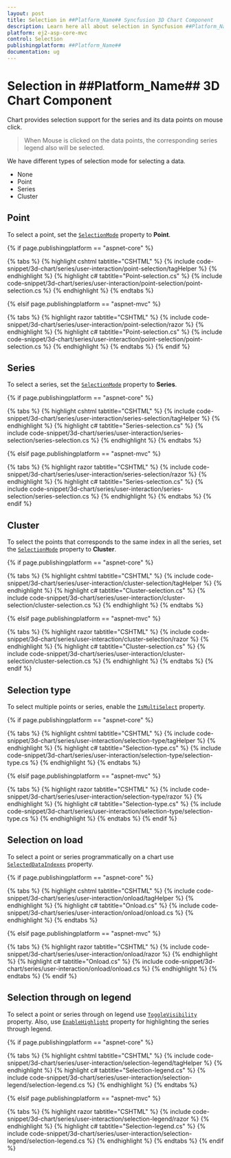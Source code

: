 ```yaml
---
layout: post
title: Selection in ##Platform_Name## Syncfusion 3D Chart Component
description: Learn here all about selection in Syncfusion ##Platform_Name## 3D Chart component of Syncfusion Essential JS 2 and more.
platform: ej2-asp-core-mvc
control: Selection
publishingplatform: ##Platform_Name##
documentation: ug
---
```


# Selection in ##Platform_Name## 3D Chart Component

Chart provides selection support for the series and its data points on mouse click.

>When Mouse is clicked on the data points, the corresponding series legend also will be selected.

We have different types of selection mode for selecting a data.

* None
* Point
* Series
* Cluster

## Point

To select a point, set the [`SelectionMode`](https://help.syncfusion.com/cr/aspnetmvc-js2/Syncfusion.EJ2.Charts.Chart3D.html#Syncfusion_EJ2_Charts_Chart3D_SelectionMode) property to **Point**.

{% if page.publishingplatform == "aspnet-core" %}

{% tabs %}
{% highlight cshtml tabtitle="CSHTML" %}
{% include code-snippet/3d-chart/series/user-interaction/point-selection/tagHelper %}
{% endhighlight %}
{% highlight c# tabtitle="Point-selection.cs" %}
{% include code-snippet/3d-chart/series/user-interaction/point-selection/point-selection.cs %}
{% endhighlight %}
{% endtabs %}

{% elsif page.publishingplatform == "aspnet-mvc" %}

{% tabs %}
{% highlight razor tabtitle="CSHTML" %}
{% include code-snippet/3d-chart/series/user-interaction/point-selection/razor %}
{% endhighlight %}
{% highlight c# tabtitle="Point-selection.cs" %}
{% include code-snippet/3d-chart/series/user-interaction/point-selection/point-selection.cs %}
{% endhighlight %}
{% endtabs %}
{% endif %}



## Series

To select a series, set the [`SelectionMode`](https://help.syncfusion.com/cr/aspnetmvc-js2/Syncfusion.EJ2.Charts.Chart3D.html#Syncfusion_EJ2_Charts_Chart3D_SelectionMode) property to **Series**.

{% if page.publishingplatform == "aspnet-core" %}

{% tabs %}
{% highlight cshtml tabtitle="CSHTML" %}
{% include code-snippet/3d-chart/series/user-interaction/series-selection/tagHelper %}
{% endhighlight %}
{% highlight c# tabtitle="Series-selection.cs" %}
{% include code-snippet/3d-chart/series/user-interaction/series-selection/series-selection.cs %}
{% endhighlight %}
{% endtabs %}

{% elsif page.publishingplatform == "aspnet-mvc" %}

{% tabs %}
{% highlight razor tabtitle="CSHTML" %}
{% include code-snippet/3d-chart/series/user-interaction/series-selection/razor %}
{% endhighlight %}
{% highlight c# tabtitle="Series-selection.cs" %}
{% include code-snippet/3d-chart/series/user-interaction/series-selection/series-selection.cs %}
{% endhighlight %}
{% endtabs %}
{% endif %}



## Cluster

To select the points that corresponds to the same index in all the series, set the [`SelectionMode`](https://help.syncfusion.com/cr/aspnetmvc-js2/Syncfusion.EJ2.Charts.Chart3D.html#Syncfusion_EJ2_Charts_Chart3D_SelectionMode) property to **Cluster**.

{% if page.publishingplatform == "aspnet-core" %}

{% tabs %}
{% highlight cshtml tabtitle="CSHTML" %}
{% include code-snippet/3d-chart/series/user-interaction/cluster-selection/tagHelper %}
{% endhighlight %}
{% highlight c# tabtitle="Cluster-selection.cs" %}
{% include code-snippet/3d-chart/series/user-interaction/cluster-selection/cluster-selection.cs %}
{% endhighlight %}
{% endtabs %}

{% elsif page.publishingplatform == "aspnet-mvc" %}

{% tabs %}
{% highlight razor tabtitle="CSHTML" %}
{% include code-snippet/3d-chart/series/user-interaction/cluster-selection/razor %}
{% endhighlight %}
{% highlight c# tabtitle="Cluster-selection.cs" %}
{% include code-snippet/3d-chart/series/user-interaction/cluster-selection/cluster-selection.cs %}
{% endhighlight %}
{% endtabs %}
{% endif %}



## Selection type

To select multiple points or series, enable the [`IsMultiSelect`](https://help.syncfusion.com/cr/aspnetmvc-js2/Syncfusion.EJ2.Charts.Chart3D.html#Syncfusion_EJ2_Charts_Chart3D_IsMultiSelect) property.

{% if page.publishingplatform == "aspnet-core" %}

{% tabs %}
{% highlight cshtml tabtitle="CSHTML" %}
{% include code-snippet/3d-chart/series/user-interaction/selection-type/tagHelper %}
{% endhighlight %}
{% highlight c# tabtitle="Selection-type.cs" %}
{% include code-snippet/3d-chart/series/user-interaction/selection-type/selection-type.cs %}
{% endhighlight %}
{% endtabs %}

{% elsif page.publishingplatform == "aspnet-mvc" %}

{% tabs %}
{% highlight razor tabtitle="CSHTML" %}
{% include code-snippet/3d-chart/series/user-interaction/selection-type/razor %}
{% endhighlight %}
{% highlight c# tabtitle="Selection-type.cs" %}
{% include code-snippet/3d-chart/series/user-interaction/selection-type/selection-type.cs %}
{% endhighlight %}
{% endtabs %}
{% endif %}



## Selection on load

To select a point or series programmatically on a chart use [`SelectedDataIndexes`](https://help.syncfusion.com/cr/aspnetmvc-js2/Syncfusion.EJ2.Charts.Chart3D.html#Syncfusion_EJ2_Charts_Chart3D_SelectedDataIndexes) property.

{% if page.publishingplatform == "aspnet-core" %}

{% tabs %}
{% highlight cshtml tabtitle="CSHTML" %}
{% include code-snippet/3d-chart/series/user-interaction/onload/tagHelper %}
{% endhighlight %}
{% highlight c# tabtitle="Onload.cs" %}
{% include code-snippet/3d-chart/series/user-interaction/onload/onload.cs %}
{% endhighlight %}
{% endtabs %}

{% elsif page.publishingplatform == "aspnet-mvc" %}

{% tabs %}
{% highlight razor tabtitle="CSHTML" %}
{% include code-snippet/3d-chart/series/user-interaction/onload/razor %}
{% endhighlight %}
{% highlight c# tabtitle="Onload.cs" %}
{% include code-snippet/3d-chart/series/user-interaction/onload/onload.cs %}
{% endhighlight %}
{% endtabs %}
{% endif %}



## Selection through on legend

To select a point or series through on legend use [`ToggleVisibility`](https://help.syncfusion.com/cr/aspnetmvc-js2/Syncfusion.EJ2.Charts.Chart3DLegendSettings.html#Syncfusion_EJ2_Charts_Chart3DLegendSettings_ToggleVisibility) property. Also, use [`EnableHighlight`](https://help.syncfusion.com/cr/aspnetmvc-js2/Syncfusion.EJ2.Charts.Chart3DLegendSettings.html#Syncfusion_EJ2_Charts_Chart3DLegendSettings_EnableHighlight) property for highlighting the series through legend.

{% if page.publishingplatform == "aspnet-core" %}

{% tabs %}
{% highlight cshtml tabtitle="CSHTML" %}
{% include code-snippet/3d-chart/series/user-interaction/selection-legend/tagHelper %}
{% endhighlight %}
{% highlight c# tabtitle="Selection-legend.cs" %}
{% include code-snippet/3d-chart/series/user-interaction/selection-legend/selection-legend.cs %}
{% endhighlight %}
{% endtabs %}

{% elsif page.publishingplatform == "aspnet-mvc" %}

{% tabs %}
{% highlight razor tabtitle="CSHTML" %}
{% include code-snippet/3d-chart/series/user-interaction/selection-legend/razor %}
{% endhighlight %}
{% highlight c# tabtitle="Selection-legend.cs" %}
{% include code-snippet/3d-chart/series/user-interaction/selection-legend/selection-legend.cs %}
{% endhighlight %}
{% endtabs %}
{% endif %}


